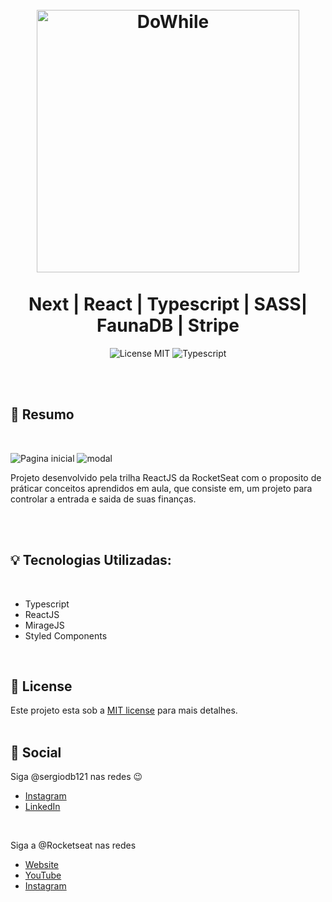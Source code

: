 <br />
<br />
<h1 align="center">
  <img alt="DoWhile" src=".github/assets/logo.svg" width="420px" /> 
  <br />
  <br />
  Next | React | Typescript | SASS| FaunaDB | Stripe  
</h1>

<p align="center">
  <img alt="License MIT" src="https://img.shields.io/badge/License-MIT-%2398C611" />
  <img alt="Typescript" src="https://img.shields.io/badge/Main%20lenguage-Typescript-%232F74C0" /> <br />
</p> 
<br />
<br />

## :bookmark: Resumo
<br />

![Pagina inicial](https://user-images.githubusercontent.com/66697772/152630644-eb0eccfe-8c5a-46b9-961b-f17818a8d8ac.png)
![modal](https://user-images.githubusercontent.com/66697772/152630649-3de6afaa-af52-4e6b-aef2-75484b12b3b5.png)



Projeto desenvolvido pela trilha ReactJS da RocketSeat com o proposito de práticar conceitos aprendidos em aula, que consiste em, um projeto para controlar a entrada e saida de suas finanças.

<br />




<br />

## :bulb: Tecnologias Utilizadas:
<br />

- Typescript
- ReactJS
- MirageJS
- Styled Components


<br />

## :memo: License

Este projeto esta sob a [MIT license](LICENSE) para mais detalhes.
<br />
<br />

## :wave: Social

Siga @sergiodb121 nas redes :wink:
<br />

- [Instagram](https://www.instagram.com/sergiodb121/)
- [LinkedIn](https://www.linkedin.com/in/s%C3%A9rgio-damaceno-botelho-ab9a24184/)

<br />

Siga a @Rocketseat nas redes
<br />

- [Website](https://rocketseat.com.br/)
- [YouTube](https://www.youtube.com/channel/UCSfwM5u0Kce6Cce8_S72olg)
- [Instagram](https://www.instagram.com/rocketseat_oficial/?hl=pt-br)

